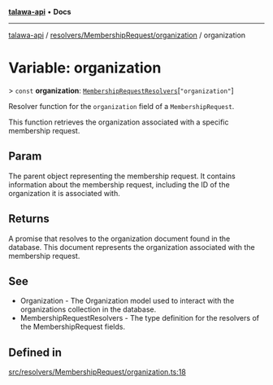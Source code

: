 [**talawa-api**](../../../../README.md) • **Docs**

***

[talawa-api](../../../../modules.md) / [resolvers/MembershipRequest/organization](../README.md) / organization

# Variable: organization

\> `const` **organization**: [`MembershipRequestResolvers`](../../../../types/generatedGraphQLTypes/type-aliases/MembershipRequestResolvers.md)\[`"organization"`\]

Resolver function for the `organization` field of a `MembershipRequest`.

This function retrieves the organization associated with a specific membership request.

## Param

The parent object representing the membership request. It contains information about the membership request, including the ID of the organization it is associated with.

## Returns

A promise that resolves to the organization document found in the database. This document represents the organization associated with the membership request.

## See

 - Organization - The Organization model used to interact with the organizations collection in the database.
 - MembershipRequestResolvers - The type definition for the resolvers of the MembershipRequest fields.

## Defined in

[src/resolvers/MembershipRequest/organization.ts:18](https://github.com/PalisadoesFoundation/talawa-api/blob/bba5d82264abb62b9e358a3d3fe1af18a8a8f6e4/src/resolvers/MembershipRequest/organization.ts#L18)
